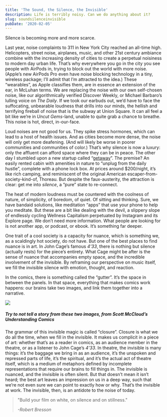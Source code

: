 ```yaml
---
title: 'The Sound, the Silence, the Invisible'
description: Life is terribly noisy. Can we do anything about it?
slug: soundsilenceinvisible
pubDate: '2020-02-05'
---
```


Silence is becoming more and more scarce.

Last year, noise complaints to 311 in New York City reached an all-time high. Helicopters, street noise, airplanes, music, and other 21st century ambiance combine with the increasing density of cities to create a perpetual noisiness to modern day urban life. That’s why everywhere you go in the city you see people with AirPods in, trying to block out the world with more noise. (Apple’s new AirPods Pro even have noise blocking technology in a tiny, wireless package; I’ll admit that I’m attracted to the idea.) These “wearables”, as Apple classifies them, are in essence an extension of the ear, in McLuhan terms. We are replacing the noise with our own self-chosen noise, like our algorithmically verified Discover Weekly, or Michael Barbaro’s lulling voice on _The Daily_. If we took our earbuds out, we’d have to face the suffocating, unbearable loudness that drills into our minds, the hellish and terrifying fireball of noise that is the subway at Union Square. It can all feel a bit like we’re in _Uncut Gems_-land, unable to quite grab a chance to breathe. This noise is hot, direct, in-our-face.

Loud noises are not good for us. They spike stress hormones, which can lead to a host of health issues. And as cities become more dense, the noise will only get more deafening. (And will likely be worse in poorer communities and communities of color.) That’s why silence is now a luxury: only the affluent can afford space where they can be in peace. The other day I stumbled upon a new startup called “[getaway](https://getaway.house/)”. The premise? An easily rented cabin with amenities in nature to “unplug from the daily hustle”, complete with a phone lock box. At prices around $200/night, it’s like rich camping, and reminiscent of the original American escaper-from-society-kind-of, Thoreau. But despite the faux-austerity, the attraction is clear: get me into _silence_, a “pure” state to re-connect.

The heat of modern loudness must be countered with the coolness of nature, of simplicity, of boredom, of quiet. Of sitting and thinking. Sure, we have bandaid solutions, like meditation “apps” that use your phone to help you meditate. But these are a bit like dealing with the devil, a slippery slope of endlessly cycling Wellness Capitalism perpetuated by Instagram and its Explore page. We don’t need more information. What people are looking for is not another app, or podcast, or ebook. It’s something far deeper.

One trait of a cool society is a capacity for nuance, which is something we, as a scaldingly hot society, do not have. But one of the best places to find nuance is in art. In John Cage’s famous _4’33_, there is nothing but silence (actually rests) for the piece’s entirety. What Cage might be after is the sense of nuance that accompanies empty space, and the incredible involvement of the invisible. By reframing our perspective on music itself, we fill the invisible silence with emotion, thought, and reaction.

In the comics, there is something called the “gutter”. It’s the space in between the panels. In that space, everything that makes comics work happens: our brains take two images, and link them together into a narrative.

![](/images/Comic.jpg)

##### Try to not tell a story from these two images, from Scott McCloud’s _Understanding Comics_

The grammar of this invisible magic is called “closure”. Closure is what we do all the time, when we fill in the invisible. It makes us complicit in a piece of art: whether that’s as a reader in comics, as an audience member in the theatre, or as a listener to John Cage’s _4’33_. In theatre, the invisible is many things: it’s the baggage we bring in as an audience, it’s the unspoken and repressed parts of life, it’s the spiritual, and it’s the actual act of theatre itself, which is a medium of metaphors defined by incomplete representations that require our brains to fill things in. The invisible is nuanced, and the invisible is often silent. But that doesn’t mean it isn’t heard; the best art leaves an impression on us in a deep way, such that we’re not even sure we can point to exactly how or why. That’s the invisible at work. The invisible, then, is an antidote to the noise of today.

> "Build your film on white, on silence and on stillness."
>
> _-Robert Bresson_
